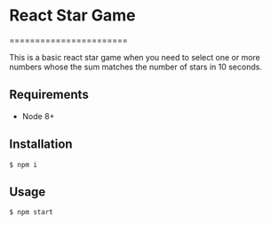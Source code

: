 # React Star Game

=======================

This is a basic react star game when you need to select one or more numbers whose the sum matches the number of stars in 10 seconds.

## Requirements

- Node 8+

## Installation

`$ npm i`

## Usage

`$ npm start`

